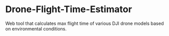 # Drone-Flight-Time-Estimator
Web tool that calculates max flight time of various DJI drone models based on environmental conditions. 
